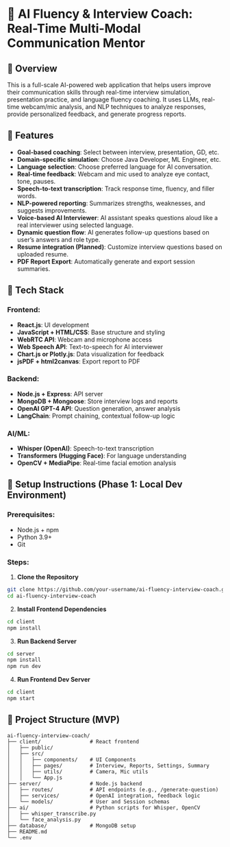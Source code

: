 # 🤖 AI Fluency & Interview Coach: Real-Time Multi-Modal Communication Mentor

## 📌 Overview
This is a full-scale AI-powered web application that helps users improve their communication skills through real-time interview simulation, presentation practice, and language fluency coaching. It uses LLMs, real-time webcam/mic analysis, and NLP techniques to analyze responses, provide personalized feedback, and generate progress reports.

## 🎯 Features
- **Goal-based coaching**: Select between interview, presentation, GD, etc.
- **Domain-specific simulation**: Choose Java Developer, ML Engineer, etc.
- **Language selection**: Choose preferred language for AI conversation.
- **Real-time feedback**: Webcam and mic used to analyze eye contact, tone, pauses.
- **Speech-to-text transcription**: Track response time, fluency, and filler words.
- **NLP-powered reporting**: Summarizes strengths, weaknesses, and suggests improvements.
- **Voice-based AI Interviewer**: AI assistant speaks questions aloud like a real interviewer using selected language.
- **Dynamic question flow**: AI generates follow-up questions based on user’s answers and role type.
- **Resume integration (Planned)**: Customize interview questions based on uploaded resume.
- **PDF Report Export**: Automatically generate and export session summaries.

## 🧠 Tech Stack
### Frontend:
- **React.js**: UI development
- **JavaScript + HTML/CSS**: Base structure and styling
- **WebRTC API**: Webcam and microphone access
- **Web Speech API**: Text-to-speech for AI interviewer
- **Chart.js or Plotly.js**: Data visualization for feedback
- **jsPDF + html2canvas**: Export report to PDF

### Backend:
- **Node.js + Express**: API server
- **MongoDB + Mongoose**: Store interview logs and reports
- **OpenAI GPT-4 API**: Question generation, answer analysis
- **LangChain**: Prompt chaining, contextual follow-up logic

### AI/ML:
- **Whisper (OpenAI)**: Speech-to-text transcription
- **Transformers (Hugging Face)**: For language understanding
- **OpenCV + MediaPipe**: Real-time facial emotion analysis

## 🚀 Setup Instructions (Phase 1: Local Dev Environment)
### Prerequisites:
- Node.js + npm
- Python 3.9+
- Git

### Steps:
1. **Clone the Repository**
```bash
git clone https://github.com/your-username/ai-fluency-interview-coach.git
cd ai-fluency-interview-coach
```
2. **Install Frontend Dependencies**
```bash
cd client
npm install
```
3. **Run Backend Server**
```bash
cd server
npm install
npm run dev
```
4. **Run Frontend Dev Server**
```bash
cd client
npm start
```

## 📁 Project Structure (MVP)
```
ai-fluency-interview-coach/
├── client/                # React frontend
│   ├── public/
│   ├── src/
│   │   ├── components/    # UI Components
│   │   ├── pages/         # Interview, Reports, Settings, Summary
│   │   ├── utils/         # Camera, Mic utils
│   │   └── App.js
├── server/                # Node.js backend
│   ├── routes/            # API endpoints (e.g., /generate-question)
│   ├── services/          # OpenAI integration, feedback logic
│   └── models/            # User and Session schemas
├── ai/                    # Python scripts for Whisper, OpenCV
│   ├── whisper_transcribe.py
│   └── face_analysis.py
├── database/              # MongoDB setup
├── README.md
└── .env
```
